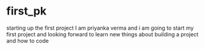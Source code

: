 # first_pk
starting up the first project
I am priyanka verma and i am going to start my first project and looking forward to learn new things about building a project and how to code
